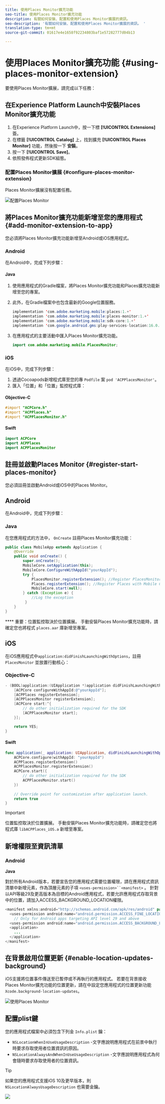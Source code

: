 ```yaml
---
title: 使用Places Monitor擴充功能
seo-title: 使用Places Monitor擴充功能
description: 有關如何安裝、配置和使用Places Monitor擴展的資訊。
seo-description: '有關如何安裝、配置和使用Places Monitor擴展的資訊。 '
translation-type: tm+mt
source-git-commit: 01617e4e1658f92234803baf1e57282777d04b13

---
```



# 使用Places Monitor擴充功能 {#using-places-monitor-extension}

要使用Places Monitor擴展，請完成以下任務：

## 在Experience Platform Launch中安裝Places Monitor擴充功能

1. 在Experience Platform Launch中，按一下標 **[!UICONTROL Extensions]** 簽。
2. 在標籤 **[!UICONTROL Catalog]** 上，找到擴充 **[!UICONTROL Places Monitor]** 功能，然後按一下 **安裝**。
3. 按一下 **[!UICONTROL Save]**。
4. 依照發佈程式更新SDK組態。

### 配置Places Monitor擴展 {#configure-places-monitor-extension}

Places Monitor擴展沒有配置任務。

![配置Places Monitor](/help/assets/configure_places_monitor.png)‌

## 將Places Monitor擴充功能新增至您的應用程式 {#add-monitor-extension-to-app}

您必須將Places Monitor擴充功能新增至Android或iOS應用程式。

### Android

在Android中，完成下列步驟：

#### Java

1. 使用應用程式的Gradle檔案，將Places Monitor擴充功能和Places擴充功能新增至您的專案。

2. 此外，在Gradle檔案中也包含最新的Google位置服務。

   ```java
   implementation 'com.adobe.marketing.mobile:places:1.+'
   implementation 'com.adobe.marketing.mobile:places-monitor:1.+'
   implementation 'com.adobe.marketing.mobile:sdk-core:1.+'
   implementation 'com.google.android.gms:play-services-location:16.0.0'
   ```

3. 在應用程式的主要活動中匯入Places Monitor擴充功能。

   ```java
   import com.adobe.marketing.mobile.PlacesMonitor;
   ```

### iOS

在iOS中，完成下列步驟：

1. 透過Cocoapods新增程式庫至您的專 `Podfile` 案 `pod 'ACPPlacesMonitor'`。
2. 匯入「位置」和「位置」監控程式庫：

#### Objective-C

```objectivec
#import "ACPCore.h"
#import "ACPPlaces.h"
#import "ACPPlacesMonitor.h"
```

#### Swift

```swift
import ACPCore
import ACPPlaces
import ACPPlacesMonitor
```


## 註冊並啟動Places Monitor {#register-start-places-monitor}

您必須註冊並啟動Android或iOS中的Places Monitor。

## Android

在Android中，完成下列步驟：

### Java

在您應用程式的方法中， `OnCreate` 註冊Places Monitor擴充功能：

```java
public class MobileApp extends Application {
    @Override
    public void onCreate() {
        super.onCreate();
        MobileCore.setApplication(this);
        MobileCore.ConfigureWithAppId("yourAppId");
        try {
            PlacesMonitor.registerExtension(); //Register PlacesMonitor with Mobile Core
            Places.registerExtension(); //Register Places with Mobile Core
            MobileCore.start(null);
        } catch (Exception e) {
            //Log the exception
         }
    }
}
```

**** 重要：位置監控取決於位置擴展。 手動安裝Places Monitor擴充功能時，請確定您也將程式 `places.aar` 庫新增至專案。

## iOS

在iOS應用程式中`application:didFinishLaunchingWithOptions`，註冊 `PlacesMonitor` 並放置行動核心：

### Objective-C

```objectivec
- (BOOL)application:(UIApplication *)application didFinishLaunchingWithOptions:(NSDictionary*)launchOptions {
    [ACPCore configureWithAppId:@"yourAppId"];
    [ACPPlaces registerExtension];
    [ACPPlacesMonitor registerExtension];
    [ACPCore start:^{            
        // do other initialization required for the SDK
        [ACPPlacesMonitor start];
    }];

    return YES; 
}
```

#### Swift

```swift
func application(_ application: UIApplication, didFinishLaunchingWithOptions launchOptions: [UIApplication.LaunchOptionsKey: Any]?) -> Bool {
    ACPCore.configure(withAppId: "yourAppId")
    ACPPlaces.registerExtension()       
    ACPPlacesMonitor.registerExtension()
    ACPCore.start({
        // do other initialization required for the SDK
        ACPPlacesMonitor.start()
    })
    
    // Override point for customization after application launch.        
    return true
}
```

>[!IMPORTANT]
>
>位置監控取決於位置擴展。 手動安裝Places Monitor擴充功能時，請確定您也將程式庫 `libACPPlaces_iOS.a` 新增至專案。


## 新增權限至資訊清單

### Android

**Java**

對於所有Android版本，若要宣告您的應用程式需要位置權限，請在應用程式資訊清單中新增元素，作為頂層元素的子項 `<uses-permission>``<manifest>` 。 針對以API等級29及更高版本為目標的Android應用程式，若要允許應用程式存取背景中的位置，請加入ACCESS_BACKGROUND_LOCATION權限。

```java
<manifest xmlns:android="http://schemas.android.com/apk/res/android" package="com.adobe.placesapp">
  <uses-permission android:name="android.permission.ACCESS_FINE_LOCATION" />
    // Only for Android apps targeting API level 29 and above
  <uses-permission android:name="android.permission.ACCESS_BACKGROUND_LOCATION" /> 
  <application>        
    ...    
  </application>
</manifest>
```


## 在背景啟用位置更新 {#enable-location-updates-background}

iOS支援將位置事件傳送至已暫停或不再執行的應用程式。 若要在背景接收Places Monitor擴充功能的位置更新，請在中設定您應用程式的位置更新功能 `Xcode.background-location-updates`。

![使用Places Monitor](/help/assets/using-the-places-monitor_1.png)

## 配置plist鍵

您的應用程式檔案中必須包含下列金 `Info.plist` 鑰：

* `NSLocationWhenInUseUsageDescription` -文字應說明應用程式在前景中執行時要求存取使用者位置資訊的原因。
* `NSLocationAlwaysAndWhenInUseUsageDescription` -文字應說明應用程式為何會隨時要求存取使用者的位置資訊。

>[!TIP]
>
>如果您的應用程式支援iOS 10及更早版本，則 `NSLocationAlwaysUsageDescription` 也需要金鑰。

![](/help/assets/using-the-places-monitor_2.png)

